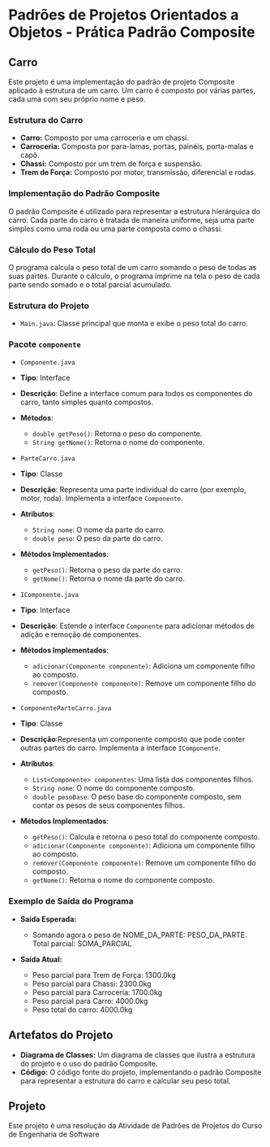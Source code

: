 # Padrões de Projetos Orientados a Objetos - Prática Padrão Composite

## Carro

Este projeto é uma implementação do padrão de projeto Composite aplicado à estrutura de um carro. Um carro é composto por várias partes, cada uma com seu próprio nome e peso.

### Estrutura do Carro

- **Carro:** Composto por uma carroceria e um chassi.
- **Carroceria:** Composta por para-lamas, portas, painéis, porta-malas e capô.
- **Chassi:** Composto por um trem de força e suspensão.
- **Trem de Força:** Composto por motor, transmissão, diferencial e rodas.

### Implementação do Padrão Composite

O padrão Composite é utilizado para representar a estrutura hierárquica do carro. Cada parte do carro é tratada de maneira uniforme, seja uma parte simples como uma roda ou uma parte composta como o chassi.

### Cálculo do Peso Total

O programa calcula o peso total de um carro somando o peso de todas as suas partes. Durante o cálculo, o programa imprime na tela o peso de cada parte sendo somado e o total parcial acumulado.


### Estrutura do Projeto

- `Main.java`: Classe principal que monta e exibe o peso total do carro.

### Pacote `componente`

- `Componente.java`

- **Tipo**: Interface
- **Descrição**: Define a interface comum para todos os componentes do carro, tanto simples quanto compostos.
- **Métodos**:
  - `double getPeso()`: Retorna o peso do componente.
  - `String getNome()`: Retorna o nome do componente.

- `ParteCarro.java`

- **Tipo**: Classe
- **Descrição**: Representa uma parte individual do carro (por exemplo, motor, roda). Implementa a interface `Componente`.
- **Atributos**:
  - `String nome`: O nome da parte do carro.
  - `double peso`: O peso da parte do carro.
- **Métodos Implementados**:
  - `getPeso()`: Retorna o peso da parte do carro.
  - `getNome()`: Retorna o nome da parte do carro.

- `IComponente.java`

- **Tipo**: Interface
- **Descrição**: Estende a interface `Componente` para adicionar métodos de adição e remoção de componentes.
- **Métodos Implementados**:
  - `adicionar(Componente componente)`: Adiciona um componente filho ao composto.
  - `remover(Componente componente)`: Remove um componente filho do composto.

- `ComponenteParteCarro.java`

- **Tipo**: Classe  
- **Descrição**:Representa um componente composto que pode conter outras partes do carro. Implementa a interface `IComponente`.
- **Atributos**:
  - `List<Componente> componentes`: Uma lista dos componentes filhos.
  - `String nome`: O nome do componente composto.
  - `double pesoBase`: O peso base do componente composto, sem contar os pesos de seus componentes filhos.
- **Métodos Implementados**:
  - `getPeso()`: Calcula e retorna o peso total do componente composto.
  - `adicionar(Componente componente)`: Adiciona um componente filho ao composto.
  - `remover(Componente componente)`: Remove um componente filho do composto.
  - `getNome()`: Retorna o nome do componente composto.

### Exemplo de Saída do Programa

- **Saída Esperada:** 
    - Somando agora o peso de NOME_DA_PARTE: 
    PESO_DA_PARTE. 
    Total parcial: SOMA_PARCIAL

- **Saída Atual:**
    - Peso parcial para Trem de Força: 1300.0kg
    - Peso parcial para Chassi: 2300.0kg
    - Peso parcial para Carroceria: 1700.0kg
    - Peso parcial para Carro: 4000.0kg
    - Peso total do carro: 4000.0kg

## Artefatos do Projeto

- **Diagrama de Classes:** Um diagrama de classes que ilustra a estrutura do projeto e o uso do padrão Composite.
- **Código:** O código fonte do projeto, implementando o padrão Composite para representar a estrutura do carro e calcular seu peso total.

## Projeto
Este projeto é uma resolução da Atividade de Padrões de Projetos do Curso de Engenharia de Software







